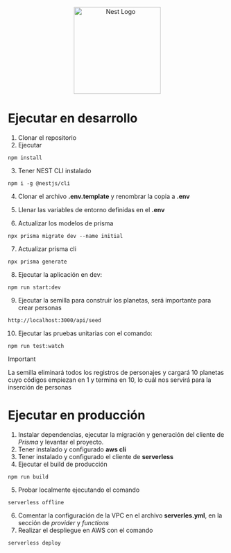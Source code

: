 <p align="center">
  <a href="http://nestjs.com/" target="blank"><img src="https://nestjs.com/img/logo-small.svg" width="200" alt="Nest Logo" /></a>
</p>

# Ejecutar en desarrollo

1. Clonar el repositorio
2. Ejecutar
```
npm install
```
3. Tener NEST CLI instalado
```
npm i -g @nestjs/cli
```
4. Clonar el archivo __.env.template__ y renombrar la copia a __.env__

5. Llenar las variables de entorno definidas en el __.env__

6. Actualizar los modelos de prisma
```
npx prisma migrate dev --name initial
```

7. Actualizar prisma cli
```
npx prisma generate
```

8. Ejecutar la aplicación en dev:
```
npm run start:dev
```

9. Ejecutar la semilla para construir los planetas, será importante para crear personas
```
http://localhost:3000/api/seed
```

10. Ejecutar las pruebas unitarias con el comando:
```
npm run test:watch
```

> [!IMPORTANT]
> La semilla eliminará todos los registros de personajes y cargará 10 planetas cuyo códigos empiezan en 1 y termina en 10, lo cuál nos servirá para la inserción de personas

# Ejecutar en producción
1. Instalar dependencias, ejecutar la migración y generación del cliente de *Prisma* y levantar el proyecto.
2. Tener instalado y configurado __aws cli__
3. Tener instalado y configurado el cliente de __serverless__
4. Ejecutar el build de producción
```
npm run build
```
5. Probar localmente ejecutando el comando
```
serverless offline
```
6. Comentar la configuración de la VPC en el archivo __serverles.yml__, en la sección de *provider* y *functions*
7. Realizar el despliegue en AWS con el comando
```
serverless deploy
```